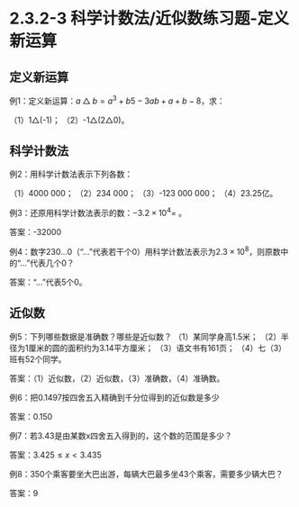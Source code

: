 # 2.3.2-3 科学计数法/近似数练习题-定义新运算

## 定义新运算

例1：定义新运算：$a△b=a^3+b5-3ab+a+b-8$，求：

（1）1△(-1)；
（2）-1△(2△0)。

## 科学计数法

例2：用科学计数法表示下列各数：

（1）4000 000；
（2）234 000；
（3）-123 000 000；
（4）23.25亿。

例3：还原用科学计数法表示的数：$-3.2×10^4$=            。

答案：-32000

例4：数字230…0（“…”代表若干个0）用科学计数法表示为$2.3×10^8$，则原数中的“…”代表几个0？

答案：“…”代表5个0。

## 近似数

例5：下列哪些数据是准确数？哪些是近似数？
（1）某同学身高1.5米；
（2）半径为1厘米的圆的面积约为3.14平方厘米；
（3）语文书有161页；
（4）七（3）班有52个同学。

答案：（1）近似数，（2）近似数，（3）准确数，（4）准确数。

例6：把0.1497按四舍五入精确到千分位得到的近似数是多少

答案：0.150

例7：若3.43是由某数x四舍五入得到的，这个数的范围是多少？

答案：$3.425≤x<3.435$

例8：350个乘客要坐大巴出游，每辆大巴最多坐43个乘客，需要多少辆大巴？

答案：9